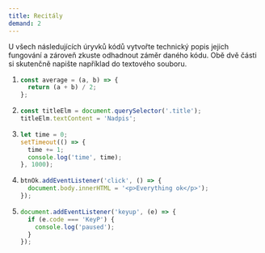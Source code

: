 ```yaml
---
title: Recitály
demand: 2
---
```


U všech následujících úryvků kódů vytvořte technický popis jejich fungování a zároveň zkuste odhadnout záměr daného kódu. Obě dvě části si skutenčně napište například do textového souboru.

1.  ```js
    const average = (a, b) => {
      return (a + b) / 2;
    };
    ```
1.  ```js
    const titleElm = document.querySelector('.title');
    titleElm.textContent = 'Nadpis';
    ```
1.  ```js
    let time = 0;
    setTimeout(() => {
      time += 1;
      console.log('time', time);
    }, 1000);
    ```
1.  ```js
    btnOk.addEventListener('click', () => {
      document.body.innerHTML = '<p>Everything ok</p>');
    });
    ```
1.  ```js
    document.addEventListener('keyup', (e) => {
      if (e.code === 'KeyP') {
        console.log('paused');
      }
    });
    ```
